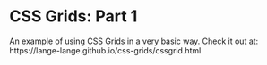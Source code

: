 <h1> CSS Grids: Part 1</h1>
An example of using CSS Grids in a very basic way. Check it out at: https://lange-lange.github.io/css-grids/cssgrid.html
